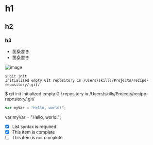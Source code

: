 # h1
## h2
### h3

- 箇条書き
- 箇条書き

![image](https://github.com/goma000/skills-communicate-using-markdown/assets/121588115/78074bd8-d48f-4f9a-a1b8-b59d251e4b19)


```
$ git init
Initialized empty Git repository in /Users/skills/Projects/recipe-repository/.git/
```

$ git init
Initialized empty Git repository in /Users/skills/Projects/recipe-repository/.git/

``` javascript
var myVar = "Hello, world!";
```

var myVar = "Hello, world!";

- [x] List syntax is required
- [x] This item is complete
- [ ] This item is not complete
